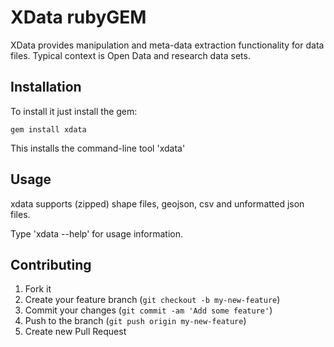 # XData rubyGEM

XData provides manipulation and meta-data extraction functionality for data files.
Typical context is Open Data and research data sets.

## Installation

To install it just install the gem:

    gem install xdata
    
This installs the command-line tool 'xdata'

## Usage

xdata supports (zipped) shape files, geojson, csv and unformatted json files.

Type 'xdata --help' for usage information.


## Contributing

1. Fork it
2. Create your feature branch (`git checkout -b my-new-feature`)
3. Commit your changes (`git commit -am 'Add some feature'`)
4. Push to the branch (`git push origin my-new-feature`)
5. Create new Pull Request